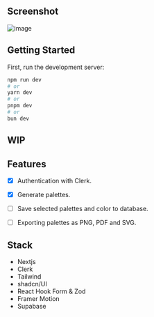 
## Screenshot
![image](https://github.com/pom-pom27/coolors/assets/40870452/8f139d06-1db3-430e-a28d-e2cc096e4410)

## Getting Started

First, run the development server:

```bash
npm run dev
# or
yarn dev
# or
pnpm dev
# or
bun dev
```

## WIP

## Features
- [x] Authentication with Clerk.
- [x] Generate palettes.
- [ ] Save selected palettes and color to database.
- [ ] Exporting palettes as PNG, PDF and SVG.


## Stack
- Nextjs
- Clerk
- Tailwind
- shadcn/UI
- React Hook Form & Zod
- Framer Motion
- Supabase



